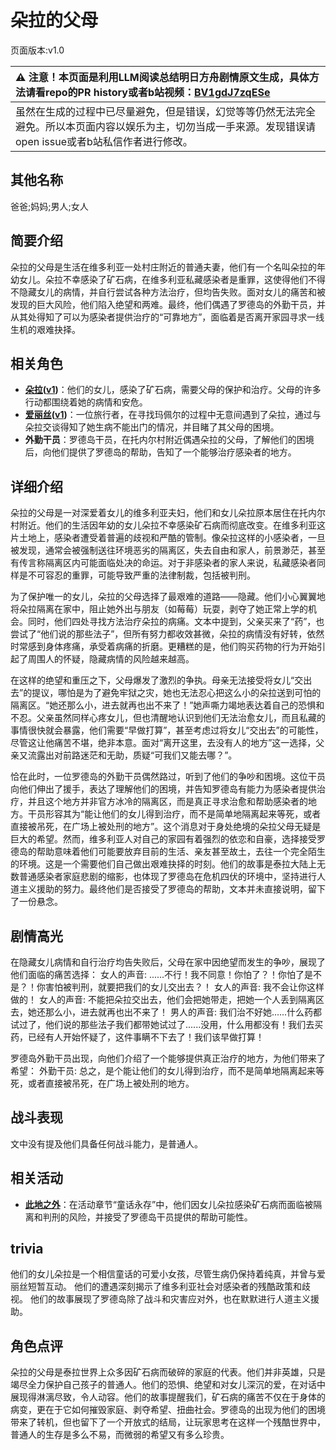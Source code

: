 # 朵拉的父母
页面版本:v1.0
 

| :warning: 注意！本页面是利用LLM阅读总结明日方舟剧情原文生成，具体方法请看repo的PR history或者b站视频：[BV1gdJ7zqESe](https://www.bilibili.com/video/BV1gdJ7zqESe/)         |
|:----------------------------|
| 虽然在生成的过程中已尽量避免，但是错误，幻觉等等仍然无法完全避免。所以本页面内容以娱乐为主，切勿当成一手来源。发现错误请open issue或者b站私信作者进行修改。|



## 其他名称
爸爸;妈妈;男人;女人
## 简要介绍
朵拉的父母是生活在维多利亚一处村庄附近的普通夫妻，他们有一个名叫朵拉的年幼女儿。朵拉不幸感染了矿石病，在维多利亚私藏感染者是重罪，这使得他们不得不隐藏女儿的病情，并自行尝试各种方法治疗，但均告失败。面对女儿的痛苦和被发现的巨大风险，他们陷入绝望和两难。最终，他们偶遇了罗德岛的外勤干员，并从其处得知了可以为感染者提供治疗的“可靠地方”，面临着是否离开家园寻求一线生机的艰难抉择。
## 相关角色
-   **[朵拉](../char_v3/extended_char_duo_la.md)([v1](extended_char_duo_la.md))**：他们的女儿，感染了矿石病，需要父母的保护和治疗。父母的许多行动都围绕着她的病情和安危。
-   **[爱丽丝](../char_v3/char_338_iris.md)([v1](char_338_iris.md))**：一位旅行者，在寻找玛佩尔的过程中无意间遇到了朵拉，通过与朵拉交谈得知了她生病不能出门的情况，并目睹了其父母的困境。
-   **外勤干员**：罗德岛干员，在托内尔村附近偶遇朵拉的父母，了解他们的困境后，向他们提供了罗德岛的帮助，告知了一个能够治疗感染者的地方。
## 详细介绍
朵拉的父母是一对深爱着女儿的维多利亚夫妇，他们和女儿朵拉原本居住在托内尔村附近。他们的生活因年幼的女儿朵拉不幸感染矿石病而彻底改变。在维多利亚这片土地上，感染者遭受着普遍的歧视和严酷的管制。像朵拉这样的小感染者，一旦被发现，通常会被强制送往环境恶劣的隔离区，失去自由和家人，前景渺茫，甚至有传言称隔离区内可能面临处决的命运。对于非感染者的家人来说，私藏感染者同样是不可容忍的重罪，可能导致严重的法律制裁，包括被判刑。

为了保护唯一的女儿，朵拉的父母选择了最艰难的道路——隐藏。他们小心翼翼地将朵拉隔离在家中，阻止她外出与朋友（如莓莓）玩耍，剥夺了她正常上学的机会。同时，他们四处寻找方法治疗朵拉的病痛。文本中提到，父亲买来了“药”，也尝试了“他们说的那些法子”，但所有努力都收效甚微，朵拉的病情没有好转，依然时常感到身体疼痛，承受着病痛的折磨。更糟糕的是，他们购买药物的行为开始引起了周围人的怀疑，隐藏病情的风险越来越高。

在这样的绝望和重压之下，父母爆发了激烈的争执。母亲无法接受将女儿“交出去”的提议，哪怕是为了避免牢狱之灾，她也无法忍心把这么小的朵拉送到可怕的隔离区。“她还那么小，进去就再也出不来了！”她声嘶力竭地表达着自己的恐惧和不忍。父亲虽然同样心疼女儿，但也清醒地认识到他们无法治愈女儿，而且私藏的事情很快就会暴露，他们需要“早做打算”，甚至考虑过将女儿“交出去”的可能性，尽管这让他痛苦不堪，绝非本意。面对“离开这里，去没有人的地方”这一选择，父亲又流露出对前路迷茫和无助，质疑“可我们又能去哪？”。

恰在此时，一位罗德岛的外勤干员偶然路过，听到了他们的争吵和困境。这位干员向他们伸出了援手，表达了理解他们的困境，并告知罗德岛有能力为感染者提供治疗，并且这个地方并非官方冰冷的隔离区，而是真正寻求治愈和帮助感染者的地方。干员形容其为“能让他们的女儿得到治疗，而不是简单地隔离起来等死，或者直接被吊死，在广场上被处刑的地方”。这个消息对于身处绝境的朵拉父母无疑是巨大的希望。然而，维多利亚人对自己的家园有着强烈的依恋和自豪，选择接受罗德岛的帮助意味着他们可能要放弃目前的生活、亲友甚至故土，去往一个完全陌生的环境。这是一个需要他们自己做出艰难抉择的时刻。他们的故事是泰拉大陆上无数普通感染者家庭悲剧的缩影，也体现了罗德岛在危机四伏的环境中，坚持进行人道主义援助的努力。最终他们是否接受了罗德岛的帮助，文本并未直接说明，留下了一份悬念。
## 剧情高光
在隐藏女儿病情和自行治疗均告失败后，父母在家中因绝望而发生的争吵，展现了他们面临的痛苦选择：
女人的声音: ......不行！我不同意！你怕了？！你怕了是不是？！你害怕被判刑，就要把我们的女儿交出去？！
女人的声音: 我不会让你这样做的！
女人的声音: 不能把朵拉交出去，他们会把她带走，把她一个人丢到隔离区去，她还那么小，进去就再也出不来了！
男人的声音: 我们治不好她......什么药都试过了，他们说的那些法子我们都带她试过了......没用，什么用都没有！我们去买药，已经有人开始怀疑了，这件事瞒不下去了！我们该早做打算！

罗德岛外勤干员出现，向他们介绍了一个能够提供真正治疗的地方，为他们带来了希望：
外勤干员: 总之，是个能让他们的女儿得到治疗，而不是简单地隔离起来等死，或者直接被吊死，在广场上被处刑的地方。
## 战斗表现
文中没有提及他们具备任何战斗能力，是普通人。
## 相关活动
-   **[此地之外](../stories/act15d5.md)**：在活动章节“童话永存”中，他们因女儿朵拉感染矿石病而面临被隔离和判刑的风险，并接受了罗德岛干员提供的帮助可能性。
## trivia
他们的女儿朵拉是一个相信童话的可爱小女孩，尽管生病仍保持着纯真，并曾与爱丽丝短暂互动。
他们的遭遇深刻揭示了维多利亚社会对感染者的残酷政策和歧视。
他们的故事展现了罗德岛除了战斗和灾害应对外，也在默默进行人道主义援助。
## 角色点评
朵拉的父母是泰拉世界上众多因矿石病而破碎的家庭的代表。他们并非英雄，只是竭尽全力保护自己孩子的普通人。他们的恐惧、绝望和对女儿深沉的爱，在对话中展现得淋漓尽致，令人动容。他们的故事提醒我们，矿石病的痛苦不仅在于身体的病变，更在于它如何摧毁家庭、剥夺希望、扭曲社会。罗德岛的出现为他们的困境带来了转机，但也留下了一个开放式的结局，让玩家思考在这样一个残酷世界中，普通人的生存是多么不易，而微弱的希望又有多么珍贵。